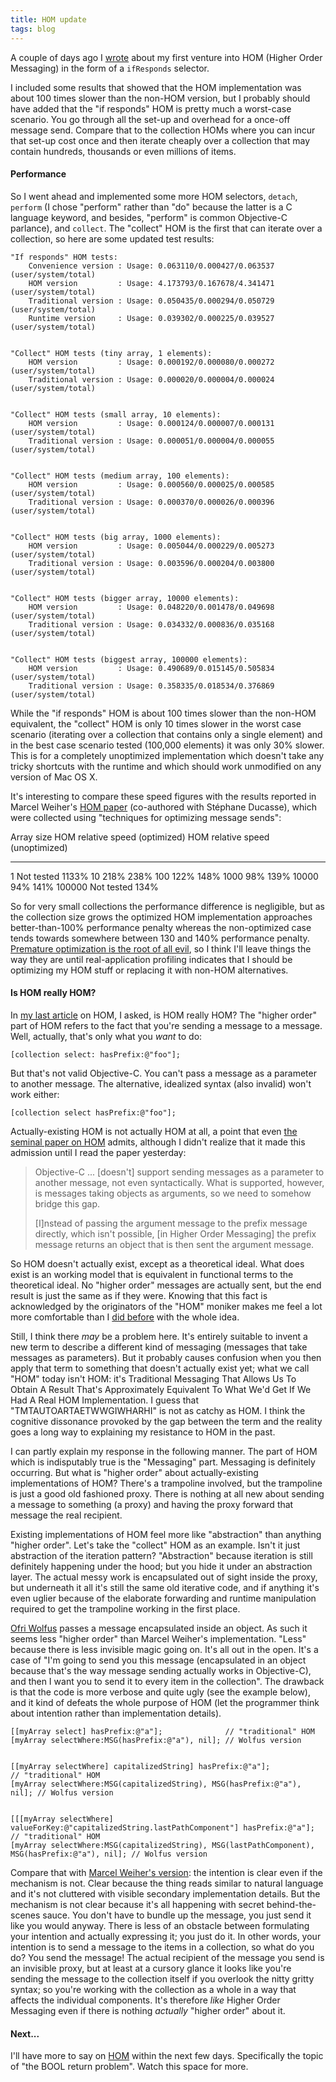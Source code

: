 ```yaml
---
title: HOM update
tags: blog
---
```


A couple of days ago I [wrote](http://typechecked.net/a/about/wincent/weblog/archives/2006/11/more_thoughts_o.php) about my first venture into HOM (Higher Order Messaging) in the form of a `ifResponds` selector.

I included some results that showed that the HOM implementation was about 100 times slower than the non-HOM version, but I probably should have added that the "if responds" HOM is pretty much a worst-case scenario. You go through all the set-up and overhead for a once-off message send. Compare that to the collection HOMs where you can incur that set-up cost once and then iterate cheaply over a collection that may contain hundreds, thousands or even millions of items.

#### Performance

So I went ahead and implemented some more HOM selectors, `detach`, `perform` (I chose "perform" rather than "do" because the latter is a C language keyword, and besides, "perform" is common Objective-C parlance), and `collect`. The "collect" HOM is the first that can iterate over a collection, so here are some updated test results:

    "If responds" HOM tests:
        Convenience version : Usage: 0.063110/0.000427/0.063537 (user/system/total)
        HOM version         : Usage: 4.173793/0.167678/4.341471 (user/system/total)
        Traditional version : Usage: 0.050435/0.000294/0.050729 (user/system/total)
        Runtime version     : Usage: 0.039302/0.000225/0.039527 (user/system/total)


    "Collect" HOM tests (tiny array, 1 elements):
        HOM version         : Usage: 0.000192/0.000080/0.000272 (user/system/total)
        Traditional version : Usage: 0.000020/0.000004/0.000024 (user/system/total)


    "Collect" HOM tests (small array, 10 elements):
        HOM version         : Usage: 0.000124/0.000007/0.000131 (user/system/total)
        Traditional version : Usage: 0.000051/0.000004/0.000055 (user/system/total)


    "Collect" HOM tests (medium array, 100 elements):
        HOM version         : Usage: 0.000560/0.000025/0.000585 (user/system/total)
        Traditional version : Usage: 0.000370/0.000026/0.000396 (user/system/total)


    "Collect" HOM tests (big array, 1000 elements):
        HOM version         : Usage: 0.005044/0.000229/0.005273 (user/system/total)
        Traditional version : Usage: 0.003596/0.000204/0.003800 (user/system/total)


    "Collect" HOM tests (bigger array, 10000 elements):
        HOM version         : Usage: 0.048220/0.001478/0.049698 (user/system/total)
        Traditional version : Usage: 0.034332/0.000836/0.035168 (user/system/total)


    "Collect" HOM tests (biggest array, 100000 elements):
        HOM version         : Usage: 0.490689/0.015145/0.505834 (user/system/total)
        Traditional version : Usage: 0.358335/0.018534/0.376869 (user/system/total)

While the "if responds" HOM is about 100 times slower than the non-HOM equivalent, the "collect" HOM is only 10 times slower in the worst case scenario (iterating over a collection that contains only a single element) and in the best case scenario tested (100,000 elements) it was only 30% slower. This is for a completely unoptimized implementation which doesn't take any tricky shortcuts with the runtime and which should work unmodified on any version of Mac OS X.

It's interesting to compare these speed figures with the results reported in Marcel Weiher's [HOM paper](http://www.metaobject.com/papers/Higher_Order_Messaging_OOPSLA_2005.pdf) (co-authored with Stéphane Ducasse), which were collected using "techniques for optimizing message sends":

Array size HOM relative speed (optimized) HOM relative speed (unoptimized)

---

1 Not tested 1133% 10 218% 238% 100 122% 148% 1000 98% 139% 10000 94% 141% 100000 Not tested 134%

So for very small collections the performance difference is negligible, but as the collection size grows the optimized HOM implementation approaches better-than-100% performance penalty whereas the non-optimized case tends towards somewhere between 130 and 140% performance penalty. [Premature optimization is the root of all evil](<http://en.wikipedia.org/wiki/Optimization_(computer_science)>), so I think I'll leave things the way they are until real-application profiling indicates that I should be optimizing my HOM stuff or replacing it with non-HOM alternatives.

#### Is HOM really HOM?

In [my last article](http://typechecked.net/a/about/wincent/weblog/archives/2006/11/more_thoughts_o.php) on HOM, I asked, is HOM really HOM? The "higher order" part of HOM refers to the fact that you're sending a message to a message. Well, actually, that's only what you _want_ to do:

    [collection select: hasPrefix:@"foo"];

But that's not valid Objective-C. You can't pass a message as a parameter to another message. The alternative, idealized syntax (also invalid) won't work either:

    [collection select hasPrefix:@"foo"];

Actually-existing HOM is not actually HOM at all, a point that even [the seminal paper on HOM](http://www.metaobject.com/papers/Higher_Order_Messaging_OOPSLA_2005.pdf) admits, although I didn't realize that it made this admission until I read the paper yesterday:

> Objective-C ... \[doesn't\] support sending messages as a parameter to another message, not even syntactically. What is supported, however, is messages taking objects as arguments, so we need to somehow bridge this gap.
>
> \[I\]nstead of passing the argument message to the prefix message directly, which isn't possible, \[in Higher Order Messaging\] the prefix message returns an object that is then sent the argument message.

So HOM doesn't actually exist, except as a theoretical ideal. What does exist is an working model that is equivalent in functional terms to the theoretical ideal. No "higher order" messages are actually sent, but the end result is just the same as if they were. Knowing that this fact is acknowledged by the originators of the "HOM" moniker makes me feel a lot more comfortable than I [did before](http://typechecked.net/a/about/wincent/weblog/archives/2006/08/thoughts_on_hig.php) with the whole idea.

Still, I think there _may_ be a problem here. It's entirely suitable to invent a new term to describe a different kind of messaging (messages that take messages as parameters). But it probably causes confusion when you then apply that term to something that doesn't actually exist yet; what we call "HOM" today isn't HOM: it's Traditional Messaging That Allows Us To Obtain A Result That's Approximately Equivalent To What We'd Get If We Had A Real HOM Implementation. I guess that "TMTAUTOARTAETWWGIWHARHI" is not as catchy as HOM. I think the cognitive dissonance provoked by the gap between the term and the reality goes a long way to explaining my resistance to HOM in the past.

I can partly explain my response in the following manner. The part of HOM which is indisputably true is the "Messaging" part. Messaging is definitely occurring. But what is "higher order" about actually-existing implementations of HOM? There's a trampoline involved, but the trampoline is just a good old fashioned proxy. There is nothing at all new about sending a message to something (a proxy) and having the proxy forward that message the real recipient.

Existing implementations of HOM feel more like "abstraction" than anything "higher order". Let's take the "collect" HOM as an example. Isn't it just abstraction of the iteration pattern? "Abstraction" because iteration is still definitely happening under the hood; but you hide it under an abstraction layer. The actual messy work is encapsulated out of sight inside the proxy, but underneath it all it's still the same old iterative code, and if anything it's even uglier because of the elaborate forwarding and runtime manipulation required to get the trampoline working in the first place.

[Ofri Wolfus](http://www.dpompa.com/?p=33) passes a message encapsulated inside an object. As such it seems less "higher order" than Marcel Weiher's implementation. "Less" because there is less invisible magic going on. It's all out in the open. It's a case of "I'm going to send you this message (encapsulated in an object because that's the way message sending actually works in Objective-C), and then I want you to send it to every item in the collection". The drawback is that the code is more verbose and quite ugly (see the example below), and it kind of defeats the whole purpose of HOM (let the programmer think about intention rather than implementation details).

    [[myArray select] hasPrefix:@"a"];              // "traditional" HOM
    [myArray selectWhere:MSG(hasPrefix:@"a"), nil]; // Wolfus version


    [[myArray selectWhere] capitalizedString] hasPrefix:@"a"];              // "traditional" HOM
    [myArray selectWhere:MSG(capitalizedString), MSG(hasPrefix:@"a"), nil]; // Wolfus version


    [[[myArray selectWhere] valueForKey:@"capitalizedString.lastPathComponent"] hasPrefix:@"a"];    // "traditional" HOM
    [myArray selectWhere:MSG(capitalizedString), MSG(lastPathComponent), MSG(hasPrefix:@"a"), nil]; // Wolfus version

Compare that with [Marcel Weiher's version](http://www.metaobject.com/Research.html): the intention is clear even if the mechanism is not. Clear because the thing reads similar to natural language and it's not cluttered with visible secondary implementation details. But the mechanism is not clear because it's all happening with secret behind-the-scenes sauce. You don't have to bundle up the message, you just send it like you would anyway. There is less of an obstacle between formulating your intention and actually expressing it; you just do it. In other words, your intention is to send a message to the items in a collection, so what do you do? You send the message! The actual recipient of the message you send is an invisible proxy, but at least at a cursory glance it looks like you're sending the message to the collection itself if you overlook the nitty gritty syntax; so you're working with the collection as a whole in a way that affects the individual components. It's therefore _like_ Higher Order Messaging even if there is nothing _actually_ "higher order" about it.

#### Next...

I'll have more to say on [HOM](http://typechecked.net/a/about/wincent/weblog/archives/hom/) within the next few days. Specifically the topic of "the BOOL return problem". Watch this space for more.
